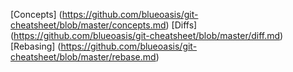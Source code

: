 [Concepts] (https://github.com/blueoasis/git-cheatsheet/blob/master/concepts.md)
[Diffs] (https://github.com/blueoasis/git-cheatsheet/blob/master/diff.md)
[Rebasing] (https://github.com/blueoasis/git-cheatsheet/blob/master/rebase.md)
